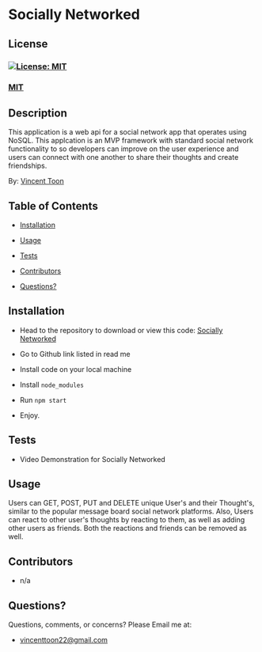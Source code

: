 # Socially Networked

## License
### [![License: MIT](https://img.shields.io/badge/License-MIT-yellow.svg)](https://opensource.org/licenses/MIT)
### [MIT](https://opensource.org/licenses/MIT)

## Description

This application is a web api for a social network app that operates using NoSQL. This applcation is an MVP framework with standard social network functionality to so developers can improve on the user experience and users can connect with one another to share their thoughts and create friendships.

By: [Vincent Toon](https://github.com/Vincenttoon)

## Table of Contents

* [Installation](#installation)

* [Usage](#usage)  

* [Tests](#tests)

* [Contributors](#contributors)

* [Questions?](#questions)

## Installation

* Head to the repository to download or view this code: [Socially Networked](https://github.com/Vincenttoon/socially-networked)

- Go to Github link listed in read me 

- Install code on your local machine

- Install `node_modules` 

- Run `npm start` 

- Enjoy.

## Tests

- Video Demonstration for Socially Networked

## Usage

Users can GET, POST, PUT and DELETE unique User's and their Thought's, similar to the popular message board social network platforms. Also, Users can react to other user's thoughts by reacting to them, as well as adding other users as friends. Both the reactions and friends can be removed as well.

## Contributors

* n/a

## Questions?

Questions, comments, or concerns? Please Email me at:
* vincenttoon22@gmail.com